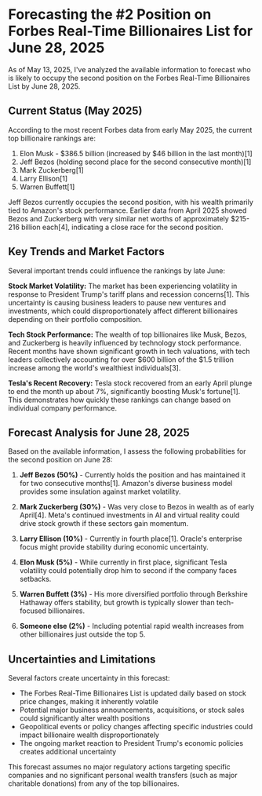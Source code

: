 # Forecasting the #2 Position on Forbes Real-Time Billionaires List for June 28, 2025

As of May 13, 2025, I've analyzed the available information to forecast who is likely to occupy the second position on the Forbes Real-Time Billionaires List by June 28, 2025.

## Current Status (May 2025)

According to the most recent Forbes data from early May 2025, the current top billionaire rankings are:

1. Elon Musk - $386.5 billion (increased by $46 billion in the last month)[1]
2. Jeff Bezos (holding second place for the second consecutive month)[1]
3. Mark Zuckerberg[1]
4. Larry Ellison[1]
5. Warren Buffett[1]

Jeff Bezos currently occupies the second position, with his wealth primarily tied to Amazon's stock performance. Earlier data from April 2025 showed Bezos and Zuckerberg with very similar net worths of approximately $215-216 billion each[4], indicating a close race for the second position.

## Key Trends and Market Factors

Several important trends could influence the rankings by late June:

**Stock Market Volatility:** The market has been experiencing volatility in response to President Trump's tariff plans and recession concerns[1]. This uncertainty is causing business leaders to pause new ventures and investments, which could disproportionately affect different billionaires depending on their portfolio composition.

**Tech Stock Performance:** The wealth of top billionaires like Musk, Bezos, and Zuckerberg is heavily influenced by technology stock performance. Recent months have shown significant growth in tech valuations, with tech leaders collectively accounting for over $600 billion of the $1.5 trillion increase among the world's wealthiest individuals[3].

**Tesla's Recent Recovery:** Tesla stock recovered from an early April plunge to end the month up about 7%, significantly boosting Musk's fortune[1]. This demonstrates how quickly these rankings can change based on individual company performance.

## Forecast Analysis for June 28, 2025

Based on the available information, I assess the following probabilities for the second position on June 28:

1. **Jeff Bezos (50%)** - Currently holds the position and has maintained it for two consecutive months[1]. Amazon's diverse business model provides some insulation against market volatility.

2. **Mark Zuckerberg (30%)** - Was very close to Bezos in wealth as of early April[4]. Meta's continued investments in AI and virtual reality could drive stock growth if these sectors gain momentum.

3. **Larry Ellison (10%)** - Currently in fourth place[1]. Oracle's enterprise focus might provide stability during economic uncertainty.

4. **Elon Musk (5%)** - While currently in first place, significant Tesla volatility could potentially drop him to second if the company faces setbacks.

5. **Warren Buffett (3%)** - His more diversified portfolio through Berkshire Hathaway offers stability, but growth is typically slower than tech-focused billionaires.

6. **Someone else (2%)** - Including potential rapid wealth increases from other billionaires just outside the top 5.

## Uncertainties and Limitations

Several factors create uncertainty in this forecast:

- The Forbes Real-Time Billionaires List is updated daily based on stock price changes, making it inherently volatile
- Potential major business announcements, acquisitions, or stock sales could significantly alter wealth positions
- Geopolitical events or policy changes affecting specific industries could impact billionaire wealth disproportionately
- The ongoing market reaction to President Trump's economic policies creates additional uncertainty

This forecast assumes no major regulatory actions targeting specific companies and no significant personal wealth transfers (such as major charitable donations) from any of the top billionaires.
